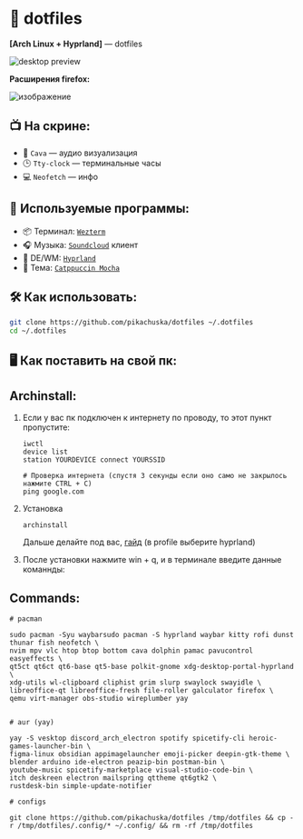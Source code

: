 # 🧠 dotfiles  
**[Arch Linux + Hyprland]** — dotfiles

![desktop preview](https://github.com/user-attachments/assets/b75fbb97-696a-40e3-b29e-1582bd8ef419)



**Расширения firefox:**

![изображение](https://github.com/user-attachments/assets/df96bd30-f68b-43cc-8eb7-8ba91abba2eb)

## 📺 На скрине:
- 🎵 `Cava` — аудио визуализация
- 🕒 `Tty-clock` — терминальные часы
- 💻 `Neofetch` — инфо

## 🧩 Используемые программы:
- 📦 Терминал: [`Wezterm`](https://wezfurlong.org/wezterm/)
- 🎧 Музыка: [`Soundcloud`](https://aur.archlinux.org/packages/soundcloud-rpc-bin) клиент
- 🧼 DE/WM: [`Hyprland`](https://github.com/hyprwm/Hyprland)
- 🎨 Тема: [`Catppuccin Mocha`](https://catppuccin.com/)

## 🛠️ Как использовать:
```bash
git clone https://github.com/pikachuska/dotfiles ~/.dotfiles
cd ~/.dotfiles
```



## 🖥️ Как поставить на свой пк:


## Archinstall:

1. Если у вас пк подключен к интернету по проводу, то этот пункт пропустите:
   ```
   iwctl
   device list
   station YOURDEVICE connect YOURSSID

   # Проверка интернета (спустя 3 секунды если оно само не закрылось нажмите CTRL + C)
   ping google.com
   ```
   
2. Установка
   ```
   archinstall
   ```
   Дальше делайте под вас, [гайд](https://youtu.be/x2euFpcv7hw?si=QheQG1ymVKtUUnc4&t=441) (в profile выберите hyprland)

3. После установки нажмите win + q, и в терминале введите данные команнды:


## Commands:

```
# pacman

sudo pacman -Syu waybarsudo pacman -S hyprland waybar kitty rofi dunst thunar fish neofetch \
nvim mpv vlc htop btop bottom cava dolphin pamac pavucontrol easyeffects \
qt5ct qt6ct qt6-base qt5-base polkit-gnome xdg-desktop-portal-hyprland \
xdg-utils wl-clipboard cliphist grim slurp swaylock swayidle \
libreoffice-qt libreoffice-fresh file-roller galculator firefox \
qemu virt-manager obs-studio wireplumber yay


# aur (yay)

yay -S vesktop discord_arch_electron spotify spicetify-cli heroic-games-launcher-bin \
figma-linux obsidian appimagelauncher emoji-picker deepin-gtk-theme \
blender arduino ide-electron peazip-bin postman-bin \
youtube-music spicetify-marketplace visual-studio-code-bin \
itch deskreen electron mailspring qttheme qt6gtk2 \
rustdesk-bin simple-update-notifier

# configs

git clone https://github.com/pikachuska/dotfiles /tmp/dotfiles && cp -r /tmp/dotfiles/.config/* ~/.config/ && rm -rf /tmp/dotfiles



```
